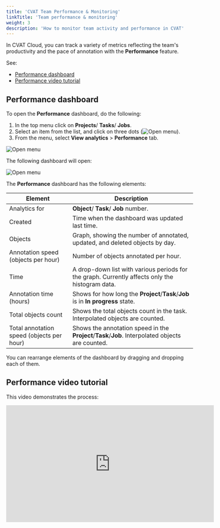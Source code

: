 ```yaml
---
title: 'CVAT Team Performance & Monitoring'
linkTitle: 'Team performance & monitoring'
weight: 3
description: 'How to monitor team activity and performance in CVAT'
---
```


In CVAT Cloud, you can track a variety of metrics
reflecting the team's productivity and the pace of annotation with
the **Performance** feature.

See:

- [Performance dashboard](#performance-dashboard)
- [Performance video tutorial](#performance-video-tutorial)

## Performance dashboard

To open the **Performance** dashboard, do the following:

1. In the top menu click on **Projects**/ **Tasks**/ **Jobs**.
2. Select an item from the list, and click on three dots (![Open menu](/images/openmenu.jpg)).
3. From the menu, select **View analytics** > **Performance** tab.

![Open menu](/images/viewanalytics.jpg)

The following dashboard will open:

![Open menu](/images/performance_dashboard.jpg)

The **Performance** dashboard has the following elements:

<!--lint disable maximum-line-length-->

| Element                                   | Description                                                                                       |
| ----------------------------------------- | ------------------------------------------------------------------------------------------------- |
| Analytics for                             | **Object**/ **Task**/ **Job** number.                                                             |
| Created                                   | Time when the dashboard was updated last time.                                                    |
| Objects                                   | Graph, showing the number of annotated, updated, and deleted objects by day.                      |
| Annotation speed (objects per hour)       | Number of objects annotated per hour.                                                             |
| Time                                      | A drop-down list with various periods for the graph. Currently affects only the histogram data.   |
| Annotation time (hours)                   | Shows for how long the **Project**/**Task**/**Job** is in **In progress** state.                  |
| Total objects count                       | Shows the total objects count in the task. Interpolated objects are counted.                      |
| Total annotation speed (objects per hour) | Shows the annotation speed in the **Project**/**Task**/**Job**. Interpolated objects are counted. |

<!--lint enable maximum-line-length-->

You can rearrange elements of the dashboard by dragging and dropping each of them.

## Performance video tutorial

This video demonstrates the process:

<iframe width="560" height="315" src="https://www.youtube.com/embed/W4LUq3gwLko" title="YouTube video player" frameborder="0" allow="accelerometer; autoplay; clipboard-write; encrypted-media; gyroscope; picture-in-picture; web-share" allowfullscreen></iframe>
